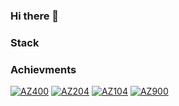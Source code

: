 ### Hi there 👋

### Stack

### Achievments
[![AZ400](https://strepo.blob.core.windows.net/github/az400.png)](https://www.youracclaim.com/badges/fa07fc2b-ca74-42fe-86ca-7c990b164e5a/public_url)
[![AZ204](https://strepo.blob.core.windows.net/github/az204.png)](https://www.youracclaim.com/badges/5c6b12c2-2f39-45e5-a36b-f24dead4f560/public_url)
[![AZ104](https://strepo.blob.core.windows.net/github/az104.png)](https://www.youracclaim.com/badges/fbedc559-dd6e-41b2-ab04-56e2bb6ac855/public_url)
[![AZ900](https://strepo.blob.core.windows.net/github/az900.png)](https://www.youracclaim.com/badges/b6b40f74-2984-440e-8685-65835ca2c8f1/public_url)
<!--
**laversari/laversari** is a ✨ _special_ ✨ repository because its `README.md` (this file) appears on your GitHub profile.

Here are some ideas to get you started:

- 🔭 I’m currently working on ...
- 🌱 I’m currently learning ...
- 👯 I’m looking to collaborate on ...
- 🤔 I’m looking for help with ...
- 💬 Ask me about ...
- 📫 How to reach me: ...
- 😄 Pronouns: ...
- ⚡ Fun fact: ...
-->
